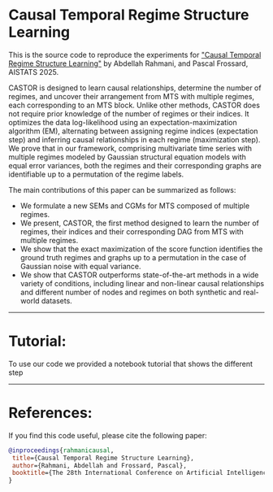 # Causal Temporal Regime Structure Learning
This is the source code to reproduce the experiments for ["Causal Temporal Regime Structure Learning"](https://arxiv.org/abs/2311.01412) by Abdellah Rahmani, and Pascal Frossard, AISTATS 2025.

CASTOR is designed to learn causal relationships, determine the number of regimes, and uncover their arrangement from MTS with multiple regimes, each corresponding to an MTS block. Unlike other methods, CASTOR does not require prior knowledge of the number of regimes or their indices. It optimizes the data log-likelihood using an expectation-maximization algorithm (EM), alternating between assigning regime indices (expectation step) and inferring causal relationships in each regime (maximization step). We prove that in our framework, comprising multivariate time series with multiple regimes modeled by Gaussian structural equation models with equal error variances, both the regimes and their corresponding graphs are identifiable up to a permutation of the regime labels.

The main contributions of this paper can be summarized as follows:
* We formulate a new SEMs and CGMs for MTS composed of multiple regimes.
* We present, CASTOR, the first method designed to learn the number of regimes, their indices and their corresponding DAG from MTS with multiple regimes.
* We show that the exact maximization of the score function identifies the ground truth regimes and graphs up to a permutation in the case of Gaussian noise with equal variance.
* We show that CASTOR outperforms state-of-the-art methods in a wide variety of conditions, including linear and non-linear causal relationships and different number of nodes and regimes on both synthetic and real-world datasets.
 ------------------------------------------------------------------------
 # Tutorial:
 To use our code we provided a notebook tutorial that shows the different step

 --------------------------------------------------------------------------
 # References:
 If you find this code useful, please cite the following paper:
 ```bibtex
@inproceedings{rahmanicausal,
  title={Causal Temporal Regime Structure Learning},
  author={Rahmani, Abdellah and Frossard, Pascal},
  booktitle={The 28th International Conference on Artificial Intelligence and Statistics}
}
```

